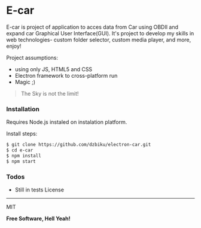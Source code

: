 # E-car

E-car is project of application to acces data from Car using OBDII and expand car Graphical User Interface(GUI). 
It's project to develop my skills in web technologies- custom folder selector, custom media player, and more, enjoy!

Project assumptions:
  - using only JS, HTML5 and CSS
  - Electron framework to cross-platform run
  - Magic ;) 

> The Sky is not the limit! 

### Installation

Requires Node.js instaled on instalation platform.

Install steps:

```sh
$ git clone https://github.com/dzbiku/electron-car.git
$ cd e-car
$ npm install
$ npm start
```

### Todos
 - Still in tests
License
----

MIT

**Free Software, Hell Yeah!**